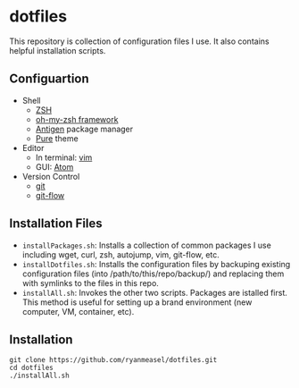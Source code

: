 # dotfiles
This repository is collection of configuration files I use. It also contains helpful installation scripts.

## Configuartion

- Shell
  - [ZSH](http://www.zsh.org/)
  - [oh-my-zsh framework](https://github.com/robbyrussell/oh-my-zsh) 
  - [Antigen](https://github.com/zsh-users/antigen) package manager
  - [Pure](https://github.com/sindresorhus/pure) theme
- Editor
  - In terminal: [vim](http://www.vim.org/)
  - GUI: [Atom](https://atom.io/)
- Version Control
  - [git](https://git-scm.com/)
  - [git-flow](https://github.com/nvie/gitflow)

## Installation Files

- `installPackages.sh`: Installs a collection of common packages I use including wget, curl, zsh, autojump, vim, git-flow, etc.
- `installDotfiles.sh`: Installs the configuration files by backuping existing configuration files (into /path/to/this/repo/backup/)
and replacing them with symlinks to the files in this repo.
- `installAll.sh`: Invokes the other two scripts. Packages are istalled first. This method is useful for setting up a brand 
environment (new computer, VM, container, etc). 


## Installation

```Shell
git clone https://github.com/ryanmeasel/dotfiles.git
cd dotfiles
./installAll.sh
```
